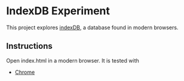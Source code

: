 IndexDB Experiment
==================

This project explores [indexDB][1], a database found in modern browsers.

Instructions
------------

Open index.html in a modern browser. It is tested with

* [Chrome][2]

[1]: http://www.w3.org/TR/IndexedDB/ "W3C indexed database API"
[2]: https://www.google.com/intl/en/chrome/browser/ "Google Chrome Browser"